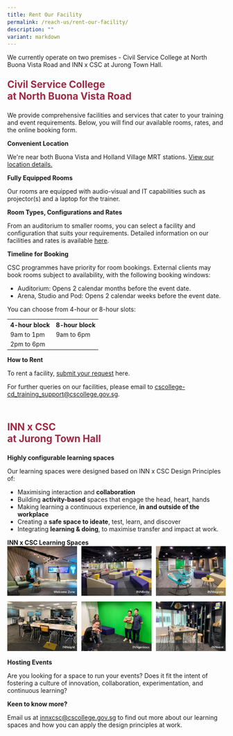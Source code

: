 ```yaml
---
title: Rent Our Facility
permalink: /reach-us/rent-our-facility/
description: ""
variant: markdown
---
```

<style>

.theheader {
	font-weight: bold;
	color: #9F2943;
	font-size: 1.6em;
	}	
	
.grid-container {
	display: grid;
	grid-template-columns: 1fr 1fr 1fr;
	grid-gap: 2%;
	margin-bottom: 2%;
	}	
</style>

<p>We currently operate on two premises - Civil Service College at North Buona Vista Road and INN x CSC at Jurong Town Hall.</p>


<p class="theheader">Civil Service College 
	<br>at North Buona Vista Road</p>
<p>We provide comprehensive facilities and services that cater to your training and event requirements. Below, you will find our available rooms, rates, and the online booking form.</p>

<b>Convenient Location</b>
<p>We're near both Buona Vista and Holland Village MRT stations. <a href="/getting-to-csc/">View our location details.</a></p>

<b>Fully Equipped Rooms</b>
<p>Our rooms are equipped with audio-visual and IT capabilities such as projector(s) and a laptop for the trainer.</p>

<b>Room Types, Configurations and Rates</b>
<p>From an auditorium to smaller rooms, you can select a facility and configuration that suits your requirements.
Detailed information on our facilities and rates is available <a href="https://go.gov.sg/cscfy25roomrental">here</a>.</p>

<b>Timeline for Booking</b>
<p>CSC programmes have priority for room bookings. External clients may book rooms subject to availability, with the following booking windows:
</p>
<ul><li>Auditorium: Opens 2 calendar months before the event date.</li>
<li>Arena, Studio and Pod: Opens 2 calendar weeks before the event date. </li></ul>

<p>You can choose from 4-hour or 8-hour slots:</p>


<table>
  <tbody><tr>
    <th>4-hour block</th>
    <th>8-hour block</th>
  </tr>
  <tr>
    <td>9am to 1pm</td>
    <td>9am to 6pm</td>
  </tr>
  <tr>
    <td>2pm to 6pm</td>
    <td></td>
  </tr>


</tbody></table>


<b>How to Rent</b> 
<p>To rent a facility, <a href="https://form.gov.sg/5fb4a7501321980011f4de98">submit your request</a> here.</p>

<p>For further queries on our facilities, please email to <a href="mailto:cscollege-cd_training_support@cscollege.gov.sg">cscollege-cd_training_support@cscollege.gov.sg</a>.</p>


<br>

<p class="theheader">INN x CSC <br>at Jurong Town Hall</p>

<b>Highly configurable learning spaces</b>

<p>Our learning spaces were designed based on INN x CSC Design Principles of:</p>
<ul>
	<li>Maximising interaction and <b>collaboration</b></li>	
	<li>Building <b>activity-based</b> spaces that engage the head, heart, hands</li>	
	<li>Making learning a continuous experience, <b>in and outside of the workplace</b></li>	
	<li>Creating a <b>safe space to ideate</b>, test, learn, and discover</li>	
	<li>Integrating <b>learning &amp; doing</b>, to maximise transfer and impact at work.</li>	
	</ul>
<b>INN x CSC Learning Spaces</b>
<div class="grid-container">
	<div><img src="/images/Reach%20Us/INN%20Facilities/inn_facilities%20welcomezone.jpg"> </div>
	<div><img src="/images/Reach%20Us/INN%20Facilities/inn_facilities%20innfinity.jpg"></div>
	<div> <img src="/images/Reach%20Us/INN%20Facilities/inn_facilities%20inntegrate.jpg"> </div>
</div>
<div class="grid-container">
	<div><img src="/images/Reach%20Us/INN%20Facilities/inn_facilities%20innsight.jpg"></div>
	<div><img src="/images/Reach%20Us/INN%20Facilities/inn_facilities%20inngenious.jpg"></div>
	<div><img src="/images/Reach%20Us/INN%20Facilities/inn_facilities%20innvent.jpg"></div>

</div>

<b>Hosting Events</b>
<p>Are you looking for a space to run your events? Does it fit the intent of fostering a culture of innovation, collaboration, experimentation, and continuous learning?</p>


<b>Keen to know more?</b>
<p>Email us at <a href="mailto:innxcsc@cscollege.gov.sg">innxcsc@cscollege.gov.sg</a> to find out more about our learning spaces and how you can apply the design principles at work.</p>